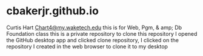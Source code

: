 # cbakerjr.github.io

Curtis Hart
Chart4@my.waketech.edu
this is for Web, Pgm, & amp; Db Foundation class
this is a private repository
to clone this repository I opened the GitHub desktop app and clicked clone repository, I clicked on the repository I created in the web browser to clone it to my desktop

